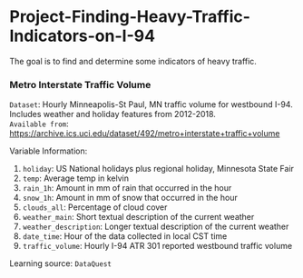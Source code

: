 # Project-Finding-Heavy-Traffic-Indicators-on-I-94
The goal is to find and determine some indicators of heavy traffic.

### Metro Interstate Traffic Volume
`Dataset`: Hourly Minneapolis-St Paul, MN traffic volume for westbound I-94. Includes weather and holiday features from 2012-2018.<br>
`Available from`: https://archive.ics.uci.edu/dataset/492/metro+interstate+traffic+volume <br>

Variable Information: <br>
1. `holiday`: US National holidays plus regional holiday, Minnesota State Fair
2. `temp`: Average temp in kelvin
3. `rain_1h`: Amount in mm of rain that occurred in the hour
4. `snow_1h`: Amount in mm of snow that occurred in the hour
5. `clouds_all`: Percentage of cloud cover
6. `weather_main`: Short textual description of the current weather
7. `weather_description`: Longer textual description of the current weather
8. `date_time`: Hour of the data collected in local CST time
9. `traffic_volume`: Hourly I-94 ATR 301 reported westbound traffic volume

Learning source: `DataQuest`
